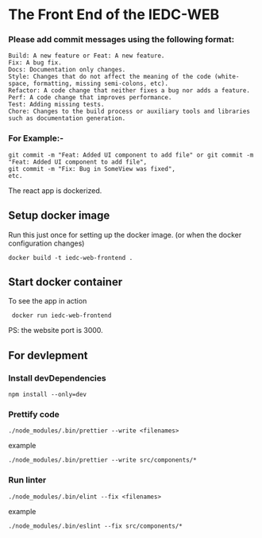 # The Front End of the IEDC-WEB

### Please add commit messages using the following format:

    Build: A new feature or Feat: A new feature.
    Fix: A bug fix.
    Docs: Documentation only changes.
    Style: Changes that do not affect the meaning of the code (white-space, formatting, missing semi-colons, etc).
    Refactor: A code change that neither fixes a bug nor adds a feature.
    Perf: A code change that improves performance.
    Test: Adding missing tests.
    Chore: Changes to the build process or auxiliary tools and libraries such as documentation generation.

### For Example:-

    git commit -m "Feat: Added UI component to add file" or git commit -m "Feat: Added UI component to add file",
    git commit -m "Fix: Bug in SomeView was fixed",
    etc.

The react app is dockerized.

## Setup docker image

Run this just once for setting up the docker image. (or when the docker configuration changes)

`docker build -t iedc-web-frontend .`

## Start docker container

To see the app in action

` docker run iedc-web-frontend`

PS: the website port is 3000.

## For devlepment

### Install devDependencies

`npm install --only=dev`

### Prettify code

`./node_modules/.bin/prettier --write <filenames>`

example

`./node_modules/.bin/prettier --write src/components/*`

### Run linter

`./node_modules/.bin/elint --fix <filenames>`

example

`./node_modules/.bin/eslint --fix src/components/*`
